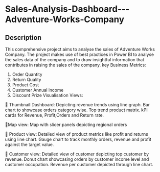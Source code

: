 # Sales-Analysis-Dashboard---Adventure-Works-Company
## Description
This comprehensive project aims to analyse the sales of Adventure Works Company. The project makes use of best practices in Power BI to analyse the sales data of the company and to draw insightful information that contributes in raising the sales of the company.
key Business Metrics:
1. Order Quantity
2. Return Quality
3. Product Cost
4. Customer Annual Income
5. Discount Prize
Visualisation Views:

🔸 Thumbnail Dashboard: Depicting revenue trends using line graph. 
Bar chart to showcase orders category wise.
Top trend product matrix.
kPI cards for Revenue, Profit,Orders and Return rate.

🔸Map view: Map with slicer panels depicting regional orders

🔸 Product view: Detailed view of product metrics like profit and returns using line chart.
Gauge chart to track monthly orders, revenue and profit against the target value.

🔸 Customer view: Detailed view of customer depicting top customer by revenue.
Donut chart showcasing orders by customer income level and customer occupation.
Revenue per customer depicted through line chart.
